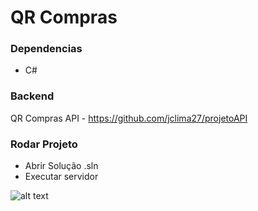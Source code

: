 # QR Compras

### Dependencias
- C# 

### Backend 
QR Compras API - https://github.com/jclima27/projetoAPI

### Rodar Projeto
- Abrir Solução .sln
- Executar servidor

![alt text](https://pbs.twimg.com/profile_images/1257798707/mumicate_400x400.jpg)
